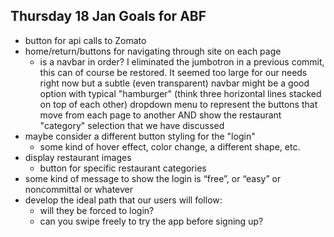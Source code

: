 ## Thursday 18 Jan Goals for ABF
* button for api calls to Zomato
* home/return/buttons for navigating through site on each page
    * is a navbar in order? I eliminated the jumbotron in a previous commit, this can of course be restored. It seemed too large for our needs right now but a subtle (even transparent) navbar might be a good option with typical "hamburger" (think three horizontal lines stacked on top of each other) dropdown menu to represent the buttons that move from each page to another AND show the restaurant "category" selection that we have discussed
* maybe consider a different button styling for the "login"
    * some kind of hover effect, color change, a different shape, etc.
* display restaurant images
    * button for specific restaurant categories
* some kind of message to show the login is “free”, or “easy” or noncommittal or whatever
* develop the ideal path that our users will follow:
    * will they be forced to login?
    * can you swipe freely to try the app before signing up?
